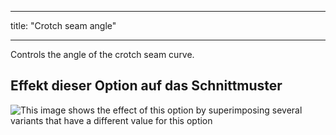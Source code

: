 - - -
title: "Crotch seam angle"
- - -

Controls the angle of the crotch seam curve.

## Effekt dieser Option auf das Schnittmuster

![This image shows the effect of this option by superimposing several variants that have a different value for this option](charlie_crotchseamcurveangle_sample.svg "Effect of this option on the pattern")
